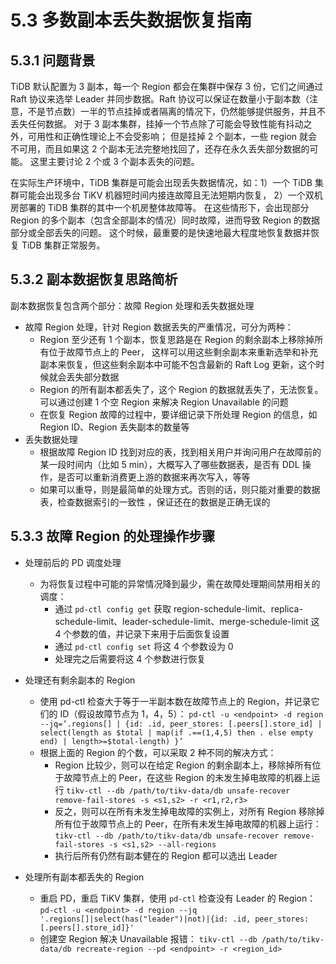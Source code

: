 
# 5.3 多数副本丢失数据恢复指南

## 5.3.1 问题背景

TiDB 默认配置为 3 副本，每一个 Region 都会在集群中保存 3 份，它们之间通过 Raft 协议来选举 Leader 并同步数据。Raft 协议可以保证在数量小于副本数（注意，不是节点数）一半的节点挂掉或者隔离的情况下，仍然能够提供服务，并且不丢失任何数据。
对于 3 副本集群，挂掉一个节点除了可能会导致性能有抖动之外，可用性和正确性理论上不会受影响；
但是挂掉 2 个副本，一些 region 就会不可用，而且如果这 2 个副本无法完整地找回了，还存在永久丢失部分数据的可能。
这里主要讨论 2 个或 3 个副本丢失的问题。

在实际生产环境中，TiDB 集群是可能会出现丢失数据情况，如：1）一个 TiDB 集群可能会出现多台 TiKV 机器短时间内接连故障且无法短期内恢复，
2）一个双机房部署的 TiDB 集群的其中一个机房整体故障等。
在这些情形下，会出现部分 Region 的多个副本（包含全部副本的情况）同时故障，进而导致 Region 的数据部分或全部丢失的问题。
这个时候，最重要的是快速地最大程度地恢复数据并恢复 TiDB 集群正常服务。

## 5.3.2 副本数据恢复思路简析

副本数据恢复包含两个部分：故障 Region 处理和丢失数据处理

- 故障 Region 处理，针对 Region 数据丢失的严重情况，可分为两种：
  - Region 至少还有 1 个副本，恢复思路是在 Region 的剩余副本上移除掉所有位于故障节点上的 Peer，
  这样可以用这些剩余副本来重新选举和补充副本来恢复，但这些剩余副本中可能不包含最新的 Raft Log 更新，这个时候就会丢失部分数据
  - Region 的所有副本都丢失了，这个 Region 的数据就丢失了，无法恢复。
  可以通过创建 1 个空 Region 来解决 Region Unavailable 的问题
  - 在恢复 Region 故障的过程中，要详细记录下所处理 Region 的信息，如 Region ID、Region 丢失副本的数量等
- 丢失数据处理
  - 根据故障 Region ID 找到对应的表，找到相关用户并询问用户在故障前的某一段时间内（比如 5 min），大概写入了哪些数据表，是否有 DDL 操作，是否可以重新消费更上游的数据来再次写入，等等
  - 如果可以重导，则是最简单的处理方式。否则的话，则只能对重要的数据表，检查数据索引的一致性 ，保证还在的数据是正确无误的

## 5.3.3 故障 Region 的处理操作步骤

- 处理前后的 PD 调度处理
  - 为将恢复过程中可能的异常情况降到最少，需在故障处理期间禁用相关的调度：
    - 通过 `pd-ctl config get` 获取 region-schedule-limit、replica-schedule-limit、leader-schedule-limit、merge-schedule-limit
    这 4 个参数的值，并记录下来用于后面恢复设置
    - 通过 `pd-ctl config set` 将这 4 个参数设为 0
    - 处理完之后需要将这 4 个参数进行恢复

- 处理还有剩余副本的 Region
  - 使用 pd-ctl 检查大于等于一半副本数在故障节点上的 Region，并记录它们的 ID（假设故障节点为 1，4，5）：
`pd-ctl -u <endpoint> -d region --jq=’.regions[] | {id: .id, peer_stores: [.peers[].store_id] | select(length as $total | map(if .==(1,4,5) then . else empty end) | length>=$total-length) }’`
  - 根据上面的 Region 的个数，可以采取 2 种不同的解决方式：
    - Region 比较少，则可以在给定 Region 的剩余副本上，移除掉所有位于故障节点上的 Peer，在这些 Region 的未发生掉电故障的机器上运行
    `tikv-ctl --db /path/to/tikv-data/db unsafe-recover remove-fail-stores -s <s1,s2> -r <r1,r2,r3>`
    - 反之，则可以在所有未发生掉电故障的实例上，对所有 Region 移除掉所有位于故障节点上的 Peer，在所有未发生掉电故障的机器上运行：
    `tikv-ctl --db /path/to/tikv-data/db unsafe-recover remove-fail-stores -s <s1,s2> --all-regions`
    - 执行后所有仍然有副本健在的 Region 都可以选出 Leader

- 处理所有副本都丢失的 Region
  - 重启 PD，重启 TiKV 集群，使用 `pd-ctl` 检查没有 Leader 的 Region：
  `pd-ctl -u <endpoint> -d region --jq '.regions[]|select(has("leader")|not)|{id: .id, peer_stores: [.peers[].store_id]}'`
  - 创建空 Region 解决 Unavailable 报错：
  `tikv-ctl --db /path/to/tikv-data/db recreate-region --pd <endpoint> -r <region_id>`
